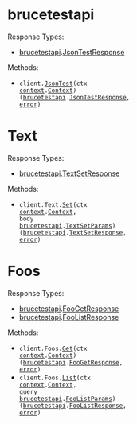 # brucetestapi

Response Types:

- <a href="https://pkg.go.dev/github.com/bruce-hill/bruce-test-api-go">brucetestapi</a>.<a href="https://pkg.go.dev/github.com/bruce-hill/bruce-test-api-go#JsonTestResponse">JsonTestResponse</a>

Methods:

- <code title="get /json-test">client.<a href="https://pkg.go.dev/github.com/bruce-hill/bruce-test-api-go#BrucetestapiService.JsonTest">JsonTest</a>(ctx <a href="https://pkg.go.dev/context">context</a>.<a href="https://pkg.go.dev/context#Context">Context</a>) (<a href="https://pkg.go.dev/github.com/bruce-hill/bruce-test-api-go">brucetestapi</a>.<a href="https://pkg.go.dev/github.com/bruce-hill/bruce-test-api-go#JsonTestResponse">JsonTestResponse</a>, <a href="https://pkg.go.dev/builtin#error">error</a>)</code>

# Text

Response Types:

- <a href="https://pkg.go.dev/github.com/bruce-hill/bruce-test-api-go">brucetestapi</a>.<a href="https://pkg.go.dev/github.com/bruce-hill/bruce-test-api-go#TextSetResponse">TextSetResponse</a>

Methods:

- <code title="put /foo-text">client.Text.<a href="https://pkg.go.dev/github.com/bruce-hill/bruce-test-api-go#TextService.Set">Set</a>(ctx <a href="https://pkg.go.dev/context">context</a>.<a href="https://pkg.go.dev/context#Context">Context</a>, body <a href="https://pkg.go.dev/github.com/bruce-hill/bruce-test-api-go">brucetestapi</a>.<a href="https://pkg.go.dev/github.com/bruce-hill/bruce-test-api-go#TextSetParams">TextSetParams</a>) (<a href="https://pkg.go.dev/github.com/bruce-hill/bruce-test-api-go">brucetestapi</a>.<a href="https://pkg.go.dev/github.com/bruce-hill/bruce-test-api-go#TextSetResponse">TextSetResponse</a>, <a href="https://pkg.go.dev/builtin#error">error</a>)</code>

# Foos

Response Types:

- <a href="https://pkg.go.dev/github.com/bruce-hill/bruce-test-api-go">brucetestapi</a>.<a href="https://pkg.go.dev/github.com/bruce-hill/bruce-test-api-go#FooGetResponse">FooGetResponse</a>
- <a href="https://pkg.go.dev/github.com/bruce-hill/bruce-test-api-go">brucetestapi</a>.<a href="https://pkg.go.dev/github.com/bruce-hill/bruce-test-api-go#FooListResponse">FooListResponse</a>

Methods:

- <code title="get /foo">client.Foos.<a href="https://pkg.go.dev/github.com/bruce-hill/bruce-test-api-go#FooService.Get">Get</a>(ctx <a href="https://pkg.go.dev/context">context</a>.<a href="https://pkg.go.dev/context#Context">Context</a>) (<a href="https://pkg.go.dev/github.com/bruce-hill/bruce-test-api-go">brucetestapi</a>.<a href="https://pkg.go.dev/github.com/bruce-hill/bruce-test-api-go#FooGetResponse">FooGetResponse</a>, <a href="https://pkg.go.dev/builtin#error">error</a>)</code>
- <code title="get /all-foos">client.Foos.<a href="https://pkg.go.dev/github.com/bruce-hill/bruce-test-api-go#FooService.List">List</a>(ctx <a href="https://pkg.go.dev/context">context</a>.<a href="https://pkg.go.dev/context#Context">Context</a>, query <a href="https://pkg.go.dev/github.com/bruce-hill/bruce-test-api-go">brucetestapi</a>.<a href="https://pkg.go.dev/github.com/bruce-hill/bruce-test-api-go#FooListParams">FooListParams</a>) (<a href="https://pkg.go.dev/github.com/bruce-hill/bruce-test-api-go">brucetestapi</a>.<a href="https://pkg.go.dev/github.com/bruce-hill/bruce-test-api-go#FooListResponse">FooListResponse</a>, <a href="https://pkg.go.dev/builtin#error">error</a>)</code>
